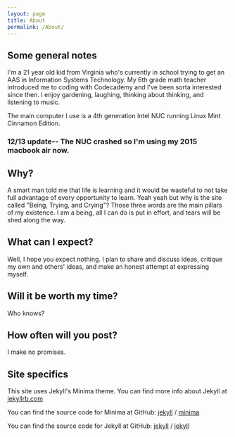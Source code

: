 ```yaml
---
layout: page
title: About
permalink: /About/
---
```


## Some general notes

I'm a 21 year old kid from Virginia who's currently in school trying to get an AAS in Information Systems Technology. My 6th grade math teacher introduced me to coding with Codecademy and I've been sorta interested since then. I enjoy gardening, laughing, thinking about thinking, and listening to music.

The main computer I use is a 4th generation Intel NUC running Linux Mint Cinnamon Edition. 

### 12/13 update-- The NUC crashed so I'm using my 2015 macbook air now.

## Why?
  
A smart man told me that life is learning and it would be wasteful to not take full advantage of every opportunity to learn. Yeah yeah but why is the site called "Being, Trying, and Crying"? Those three words are the main pillars of my existence. I am a being, all I can do is put in effort, and tears will be shed along the way. 

## What can I expect?

Well, I hope you expect nothing. I plan to share and discuss ideas, critique my own and others' ideas, and make an honest attempt at expressing myself.

## Will it be worth my time?

Who knows?

## How often will you post?

I make no promises.

## Site specifics
This site uses Jekyll's Minima theme. You can find more info about Jekyll at [jekyllrb.com](https://jekyllrb.com/)

You can find the source code for Minima at GitHub:
[jekyll][jekyll-organization] /
[minima](https://github.com/jekyll/minima)

You can find the source code for Jekyll at GitHub:
[jekyll][jekyll-organization] /
[jekyll](https://github.com/jekyll/jekyll)


[jekyll-organization]: https://github.com/jekyll


